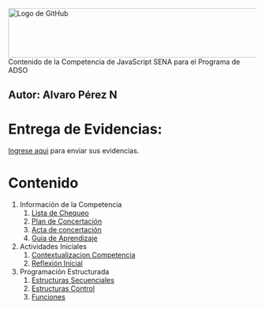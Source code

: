<img src="https://coursework.vschool.io/content/images/size/w2000/2016/03/javascript-logo-banner.jpg" alt="Logo de GitHub" width="600" height="100">
Contenido de la Competencia de JavaScript SENA para el Programa de ADSO

**Autor:** Alvaro Pérez N
---

# Entrega de Evidencias:
[Ingrese aqui](https://classroom.google.com/c/NzMwNjI5MTA1MjA3?cjc=mo4akk7) para enviar sus evidencias.

# Contenido
1. Información de la Competencia
    1. [Lista de Chequeo](https://github.com/aperezn298/JavascriptSENA/blob/main/01_InfoCompetencia_3065909/ListaChequeoJavascript3065909.pdf)
    2. [Plan de Concertación](https://github.com/aperezn298/JavascriptSENA/blob/main/01_InfoCompetencia_3065909/PlanConcertado3065909.pdf)
    3. [Acta de concertación](https://github.com/aperezn298/JavascriptSENA/blob/main/01_InfoCompetencia_3065909/ActaConcertacion3065909.pdf) 
    4. [Guia de Aprendizaje](https://github.com/aperezn298/JavascriptSENA/blob/main/01_InfoCompetencia_3065909/GuiaAprendizajeJavaScript3065909.pdf)
2. Actividades Iniciales
    1. [Contextualizacion Competencia](https://github.com/aperezn298/JavascriptSENA/blob/main/02_ActividadesIniciales/00ContextualizacionJS.pdf)
    2. [Reflexión Inicial](https://github.com/aperezn298/JavascriptSENA/blob/main/02_ActividadesIniciales/01ReflexionInicialTiendaOnline.pdf)
3. Programación Estructurada
    1. [Estructuras Secuenciales](https://github.com/aperezn298/JavascriptSENA/blob/main/03_ProgramacionEstructurada/01ConceptosBasicosJS.pdf)
    2. [Estructuras Control](https://github.com/aperezn298/JavascriptSENA/blob/main/03_ProgramacionEstructurada/02EstructurasControl.pdf)
    3. [Funciones](https://github.com/aperezn298/JavascriptSENA/blob/main/03_ProgramacionEstructurada/03Funciones.pdf)
